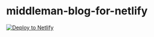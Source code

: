 # middleman-blog-for-netlify

[![Deploy to Netlify](https://www.netlify.com/img/deploy/button.svg)](https://app.netlify.com/start/deploy?repository=https://github.com/wkwkrnht/middleman-blog-for-netlify)
